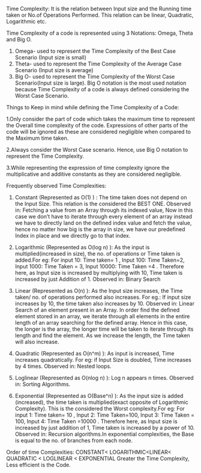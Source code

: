 Time Complexity: It is the relation between Input size and the Running time taken or No.of Operations Performed. This relation can be linear, Quadratic, Logarithmic etc.

Time Complexity of a code is represented using 3 Notations: Omega, Theta and Big O.
1. Omega- used to represent the Time Complexity of the Best Case Scenario (Input size is small)
2. Theta- used to represent the Time Complexity of the Average Case Scenario (Input size is average)
3. Big O- used to represent the Time Complexity of the Worst Case Scenario(Input size is large). Big O notation is the most used notation because Time Complexity of a code is always defined considering the Worst Case Scenario.

Things to Keep in mind while defining the Time Complexity of a Code:

  1.Only consider the part of code which takes the maximum time to represent the Overall time complexity of the code. Expressions of    other parts of the code will be ignored as these are considered negligible when compared to the Maximum time taken.
   
  2.Always consider the Worst Case scenario. Hence, use Big O notation to represent the Time Complexity.
   
  3.While representing the expression of time complexity ignore the multiplicative and additive constants as they are considered             negligible.


Frequently observed Time Complexities:

1. Constant (Represented as O(1) ) : The time taken does not depend on the Input Size. This relation is the considered the BEST ONE.     Observed in: Fetching a value from an Array through its indexed value, Now in this case we don’t have to iterate through every element of an array instead we have to directly land on the defined index value and fetch the value, hence no matter how big is the array in size, we have our predefined Index in place and we directly go to that index. 

2. Logarithmic (Represented as O(log n) ): As the input is multiplied(increased in size), the no. of operations or Time taken is added.For eg: For input 10: Time taken= 1 , Input 100: Time Taken=2, Input 1000: Time Taken = 3, Input 10000: Time Taken =4 . Therefore here, as Input size is increased by multiplying with 10, Time taken is increased by just Addition of 1.
   Observed in: Binary Search

3. Linear (Represented as O(n) ): As the Input size increases, the Time taken/ no. of operations performed also increases. For eg.: If input size increases by 10, the time taken also increases by 10. Observed in: Linear Search of an element present in an Array. In order find the defined element stored in an array, we iterate through all elements in the entire length of an array searching for the defined array. Hence in this case, the longer is the array, the longer time will be taken to iterate through its length and find the element. As we increase the length, the Time taken will also increase.

4. Quadratic  (Represented as O(n^m) ): As input is increased, Time increases quadratically. For eg: if Input Size is doubled, Time increases by 4 times. Observed in: Nested loops.

5. Loglinear (Represented as O(nlog n) ): Log n appears n times. Observed in: Sorting Algorithms.

6. Exponential (Represented as O(Base^n) ): As the input size is added (increased), the time taken is multiplied(exact opposite of Logarithmic Complexity). This is the considered the Worst complexity.For eg: 
For input 1: Time taken= 10 , Input 2: Time Taken=100, Input 3: Time Taken = 100, Input 4: Time Taken =10000 . Therefore here, as Input size is increased by just addition of 1, Time taken is increased by a power of 10.
  Observed in: Recursion algorithms.In exponential complexities, the Base is equal to the no. of branches from each node.


Order of time Complexities:
CONSTANT< LOGARITHMIC<LINEAR< QUADRATIC < LOGLINEAR < EXPONENTIAL 
Greater the Time Complexity, Less efficient is the Code. 







